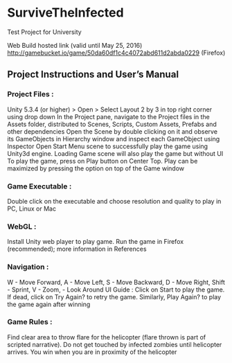 ﻿# SurviveTheInfected
Test Project for University 

Web Build hosted link (valid until May 25, 2016) http://gamebucket.io/game/50da60df­1c4c­4072­abd6­11d2abda0229 (Firefox)

## Project Instructions and User’s Manual

### Project Files : 

Unity 5.3.4 (or higher) > Open > <Zombie Runner> 
Select Layout 2 by 3 in top right corner using drop down
In the Project pane, navigate to the Project files in the Assets folder, distributed to Scenes, Scripts, Custom Assets, Prefabs and other dependencies
Open the Scene by double clicking on it and observe its GameObjects in Hierarchy window and inspect each GameObject using Inspector 
Open Start Menu scene to successfully play the game using Unity3d engine. Loading Game scene will also play the game but without UI
To play the game, press on Play button on Center Top. Play can be maximized by pressing the option on top of the Game window

### Game Executable : 
Double click on the executable and choose resolution and quality to play in PC, Linux or Mac

### WebGL : 
Install Unity web player to play game. Run the game in Firefox (recommended); more information in References

### Navigation : 
W - Move Forward, A - Move Left, S - Move Backward, D - Move Right, Shift - Sprint, V - Zoom, <Mouse> - Look Around
UI Guide : Click on Start to play the game. If dead, click on Try Again? to retry the game. Similarly, Play Again? to play the game again after winning

### Game Rules : 
Find clear area to throw flare for the helicopter (flare thrown is part of scripted narrative). Do not get touched by infected zombies until helicopter arrives. You win when you are in proximity of the helicopter
